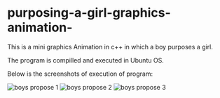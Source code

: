 # purposing-a-girl-graphics-animation-
This is a mini graphics Animation in c++ in which a boy purposes a girl.

The program is compilled and executed in Ubuntu OS.

Below is the screenshots of execution of program:

![boys propose 1](https://user-images.githubusercontent.com/26687042/47956638-822bd300-dfcd-11e8-84e6-d6089bf20a43.png)
![boys propose 2](https://user-images.githubusercontent.com/26687042/47956639-848e2d00-dfcd-11e8-8977-a836f7d77433.png)
![boys propose 3](https://user-images.githubusercontent.com/26687042/47956640-8657f080-dfcd-11e8-98bb-caff12b39742.png)
